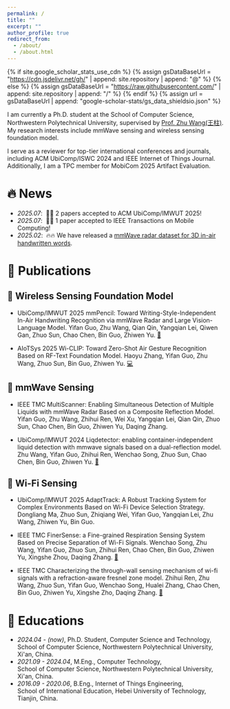 ```yaml
---
permalink: /
title: ""
excerpt: ""
author_profile: true
redirect_from: 
  - /about/
  - /about.html
---
```


{% if site.google_scholar_stats_use_cdn %}
{% assign gsDataBaseUrl = "https://cdn.jsdelivr.net/gh/" | append: site.repository | append: "@" %}
{% else %}
{% assign gsDataBaseUrl = "https://raw.githubusercontent.com/" | append: site.repository | append: "/" %}
{% endif %}
{% assign url = gsDataBaseUrl | append: "google-scholar-stats/gs_data_shieldsio.json" %}

<span class='anchor' id='about-me'></span>

I am currently a Ph.D. student at the School of Computer Science, Northwestern Polytechnical University, supervised by [Prof. Zhu Wang(王柱)](https://jszy.nwpu.edu.cn/wangzhu.html). My research interests include mmWave sensing and wireless sensing foundation model.

I serve as a reviewer for top-tier international conferences and journals, including ACM UbiComp/ISWC 2024 and IEEE Internet of Things Journal. Additionally, I am a TPC member for MobiCom 2025 Artifact Evaluation.

# 🔥 News
- *2025.07*: &nbsp;🎉🎉 2 papers accepted to ACM UbiComp/IMWUT 2025!
- *2025.07*: &nbsp;🎉🎉 1 paper accepted to IEEE Transactions on Mobile Computing!
- *2025.02*: &nbsp;🔥🔥 We have released a [mmWave radar dataset for 3D in-air handwritten words](https://www.kaggle.com/datasets/mmpencil/mmpencil-dataset/data).

# 📝 Publications 

## 🧠 Wireless Sensing Foundation Model 

- <span class="badge">UbiComp/IMWUT 2025</span> mmPencil: Toward Writing-Style-Independent In-Air Handwriting Recognition via mmWave Radar and Large Vision-Language Model. <span class="highlight-author">Yifan Guo</span>, Zhu Wang, Qian Qin, Yangqian Lei, Qiwen Gan, Zhuo Sun, Chao Chen, Bin Guo, Zhiwen Yu. <a href="https://www.kaggle.com/datasets/mmpencil/mmpencil-dataset/data">💾</a>

- <span class="badge">AIoTSys 2025</span> Wi-CLIP: Toward Zero-Shot Air Gesture Recognition Based on RF-Text Foundation Model. Haoyu Zhang, <span class="highlight-author">Yifan Guo</span>, Zhu Wang, Zhuo Sun, Bin Guo, Zhiwen Yu. <a href="https://github.com/yanbanliu/Wi-CLIP">💻</a>

## 📡 mmWave Sensing 

- <span class="badge">IEEE TMC</span> MultiScanner: Enabling Simultaneous Detection of Multiple Liquids with mmWave Radar Based on a Composite Reflection Model. <span class="highlight-author">Yifan Guo</span>, Zhu Wang, Zhihui Ren, Wei Xu, Yangqian Lei, Qian Qin, Zhuo Sun, Chao Chen, Bin Guo, Zhiwen Yu, Daqing Zhang. 

- <span class="badge">UbiComp/IMWUT 2024</span> Liqdetector: enabling container-independent liquid detection with mmwave signals based on a dual-reflection model. Zhu Wang, <span class="highlight-author">Yifan Guo</span>, Zhihui Ren, Wenchao Song, Zhuo Sun, Chao Chen, Bin Guo, Zhiwen Yu. <a href="https://dl.acm.org/doi/pdf/10.1145/3631443">📄</a>

## 🛜 Wi-Fi Sensing

- <span class="badge">UbiComp/IMWUT 2025</span> AdaptTrack: A Robust Tracking System for Complex Environments Based on Wi-Fi Device Selection Strategy. Dongliang Ma, Zhuo Sun, Zhiqiang Wei, <span class="highlight-author">Yifan Guo</span>, Yangqian Lei, Zhu Wang, Zhiwen Yu, Bin Guo.

- <span class="badge">IEEE TMC</span> FinerSense: a Fine-grained Respiration Sensing System Based on Precise Separation of Wi-Fi Signals. Wenchao Song, Zhu Wang, <span class="highlight-author">Yifan Guo</span>, Zhuo Sun, Zhihui Ren, Chao Chen, Bin Guo, Zhiwen Yu, Xingshe Zhou, Daqing Zhang. <a href="https://ieeexplore.ieee.org/stamp/stamp.jsp?tp=&arnumber=10787125">📄</a>

- <span class="badge">IEEE TMC</span> Characterizing the through-wall sensing mechanism of wi-fi signals with a refraction-aware fresnel zone model. Zhihui Ren, Zhu Wang, Zhuo Sun, <span class="highlight-author">Yifan Guo</span>, Wenchao Song, Hualei Zhang, Chao Chen, Bin Guo, Zhiwen Yu, Xingshe Zho, Daqing Zhang. <a href="https://ieeexplore.ieee.org/stamp/stamp.jsp?tp=&arnumber=10592811">📄</a>

<!-- # 🎖 Honors and Awards
- *2021.10* Lorem ipsum dolor sit amet, consectetur adipiscing elit. Vivamus ornare aliquet ipsum, ac tempus justo dapibus sit amet. 
- *2021.09* Lorem ipsum dolor sit amet, consectetur adipiscing elit. Vivamus ornare aliquet ipsum, ac tempus justo dapibus sit amet.  -->

# 📖 Educations
- *2024.04 - (now)*, Ph.D. Student, Computer Science and Technology,<br> School of Computer Science, Northwestern Polytechnical University, Xi'an, China. 
- *2021.09 - 2024.04*, M.Eng., Computer Technology,<br> School of Computer Science, Northwestern Polytechnical University, Xi'an, China.
- *2016.09 - 2020.06*, B.Eng., Internet of Things Engineering,<br> School of International Education, Hebei University of Technology, Tianjin, China.

<!-- # 💬 Invited Talks
- *2021.06*, Lorem ipsum dolor sit amet, consectetur adipiscing elit. Vivamus ornare aliquet ipsum, ac tempus justo dapibus sit amet. 
- *2021.03*, Lorem ipsum dolor sit amet, consectetur adipiscing elit. Vivamus ornare aliquet ipsum, ac tempus justo dapibus sit amet.  \| [\[video\]](https://github.com/)

# 💻 Internships
- *2019.05 - 2020.02*, [Lorem](https://github.com/), China. -->